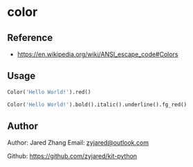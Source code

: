 # color

## Reference

- https://en.wikipedia.org/wiki/ANSI_escape_code#Colors

## Usage

```python
Color('Hello World!').red()

Color('Hello World!').bold().italic().underline().fg_red()
```

## Author

Author: Jared Zhang
Email: zyjared@outlook.com

Github: https://github.com/zyjared/kit-python
